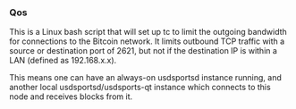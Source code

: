 ### Qos ###

This is a Linux bash script that will set up tc to limit the outgoing bandwidth for connections to the Bitcoin network. It limits outbound TCP traffic with a source or destination port of 2621, but not if the destination IP is within a LAN (defined as 192.168.x.x).

This means one can have an always-on usdsportsd instance running, and another local usdsportsd/usdsports-qt instance which connects to this node and receives blocks from it.
